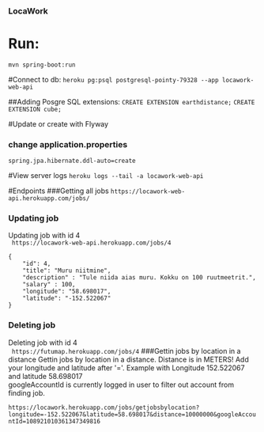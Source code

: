 ### LocaWork

# Run: 
```mvn spring-boot:run```

#Connect to db:
```heroku pg:psql postgresql-pointy-79328 --app locawork-web-api```

##Adding Posgre SQL extensions:
```CREATE EXTENSION earthdistance;```
```CREATE EXTENSION cube;```

#Update or create with Flyway
### change application.properties
```spring.jpa.hibernate.ddl-auto=create```

#View server logs
```heroku logs --tail -a locawork-web-api```

#Endpoints
###Getting all jobs
```https://locawork-web-api.herokuapp.com/jobs/```
### Updating job
Updating job with id 4<br>
``` https://locawork-web-api.herokuapp.com/jobs/4```
```
{
	"id": 4,
	"title": "Muru niitmine",
	"description" : "Tule niida aias muru. Kokku on 100 ruutmeetrit.",
	"salary" : 100,
	"longitude": "58.698017",
	"latitude": "-152.522067"
}
```

### Deleting job
Deleting job with id 4 <br>
``` https://futumap.herokuapp.com/jobs/4```
###Gettin jobs by location in a distance
Gettin jobs by location in a distance. Distance is in METERS! Add your longitude and latitude after '='.
Example with Longitude 152.522067 and latitude 58.698017<br>
googleAccountId is currently logged in user to filter out account from finding job.

```https://locawork.herokuapp.com/jobs/getjobsbylocation?longitude=-152.522067&latitude=58.698017&distance=10000000&googleAccountId=108921010361347349816```




